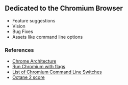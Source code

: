 ## Dedicated to the Chromium Browser

- Feature suggestions
- Vision 
- Bug Fixes
- Assets like command line options


### References
- [Chrome Architecture](https://mohan-chinnappan-n2.github.io/2019/lex/perf.html#chromeArch)
- [Run Chromium with flags](http://www.chromium.org/developers/how-tos/run-chromium-with-flags)    
- [List of Chromium Command Line Switches](http://peter.sh/examples/?/chromium-switches.html)
- [Octane 2 score](https://mohan-chinnappan-n2.github.io/2019/lex/octane/octane2.html)
